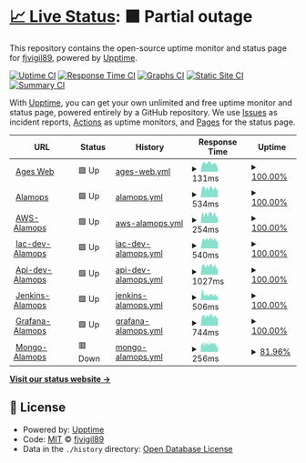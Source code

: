 # [📈 Live Status](https://fjvigil89.github.io/upptime): <!--live status--> **🟧 Partial outage**

This repository contains the open-source uptime monitor and status page for [fjvigil89](https://fjvigil89.github.io/upptime), powered by [Upptime](https://github.com/upptime/upptime).

[![Uptime CI](https://github.com/fjvigil89/upptime/workflows/Uptime%20CI/badge.svg)](https://github.com/fjvigil89/upptime/actions?query=workflow%3A%22Uptime+CI%22)
[![Response Time CI](https://github.com/fjvigil89/upptime/workflows/Response%20Time%20CI/badge.svg)](https://github.com/fjvigil89/upptime/actions?query=workflow%3A%22Response+Time+CI%22)
[![Graphs CI](https://github.com/fjvigil89/upptime/workflows/Graphs%20CI/badge.svg)](https://github.com/fjvigil89/upptime/actions?query=workflow%3A%22Graphs+CI%22)
[![Static Site CI](https://github.com/fjvigil89/upptime/workflows/Static%20Site%20CI/badge.svg)](https://github.com/fjvigil89/upptime/actions?query=workflow%3A%22Static+Site+CI%22)
[![Summary CI](https://github.com/fjvigil89/upptime/workflows/Summary%20CI/badge.svg)](https://github.com/fjvigil89/upptime/actions?query=workflow%3A%22Summary+CI%22)

With [Upptime](https://upptime.js.org), you can get your own unlimited and free uptime monitor and status page, powered entirely by a GitHub repository. We use [Issues](https://github.com/fjvigil89/upptime/issues) as incident reports, [Actions](https://github.com/fjvigil89/upptime/actions) as uptime monitors, and [Pages](https://fjvigil89.github.io/upptime) for the status page.

<!--start: status pages-->
<!-- This summary is generated by Upptime (https://github.com/upptime/upptime) -->
<!-- Do not edit this manually, your changes will be overwritten -->
<!-- prettier-ignore -->
| URL | Status | History | Response Time | Uptime |
| --- | ------ | ------- | ------------- | ------ |
| <img alt="" src="https://icons.duckduckgo.com/ip3/fjvigil89.github.io.ico" height="13"> [Ages Web](https://fjvigil89.github.io/ages_web/) | 🟩 Up | [ages-web.yml](https://github.com/fjvigil89/upptime/commits/HEAD/history/ages-web.yml) | <details><summary><img alt="Response time graph" src="./graphs/ages-web/response-time-week.png" height="20"> 131ms</summary><br><a href="https://fjvigil89.github.io/upptime/history/ages-web"><img alt="Response time 114" src="https://img.shields.io/endpoint?url=https%3A%2F%2Fraw.githubusercontent.com%2Ffjvigil89%2Fupptime%2FHEAD%2Fapi%2Fages-web%2Fresponse-time.json"></a><br><a href="https://fjvigil89.github.io/upptime/history/ages-web"><img alt="24-hour response time 40" src="https://img.shields.io/endpoint?url=https%3A%2F%2Fraw.githubusercontent.com%2Ffjvigil89%2Fupptime%2FHEAD%2Fapi%2Fages-web%2Fresponse-time-day.json"></a><br><a href="https://fjvigil89.github.io/upptime/history/ages-web"><img alt="7-day response time 131" src="https://img.shields.io/endpoint?url=https%3A%2F%2Fraw.githubusercontent.com%2Ffjvigil89%2Fupptime%2FHEAD%2Fapi%2Fages-web%2Fresponse-time-week.json"></a><br><a href="https://fjvigil89.github.io/upptime/history/ages-web"><img alt="30-day response time 135" src="https://img.shields.io/endpoint?url=https%3A%2F%2Fraw.githubusercontent.com%2Ffjvigil89%2Fupptime%2FHEAD%2Fapi%2Fages-web%2Fresponse-time-month.json"></a><br><a href="https://fjvigil89.github.io/upptime/history/ages-web"><img alt="1-year response time 123" src="https://img.shields.io/endpoint?url=https%3A%2F%2Fraw.githubusercontent.com%2Ffjvigil89%2Fupptime%2FHEAD%2Fapi%2Fages-web%2Fresponse-time-year.json"></a></details> | <details><summary><a href="https://fjvigil89.github.io/upptime/history/ages-web">100.00%</a></summary><a href="https://fjvigil89.github.io/upptime/history/ages-web"><img alt="All-time uptime 100.00%" src="https://img.shields.io/endpoint?url=https%3A%2F%2Fraw.githubusercontent.com%2Ffjvigil89%2Fupptime%2FHEAD%2Fapi%2Fages-web%2Fuptime.json"></a><br><a href="https://fjvigil89.github.io/upptime/history/ages-web"><img alt="24-hour uptime 100.00%" src="https://img.shields.io/endpoint?url=https%3A%2F%2Fraw.githubusercontent.com%2Ffjvigil89%2Fupptime%2FHEAD%2Fapi%2Fages-web%2Fuptime-day.json"></a><br><a href="https://fjvigil89.github.io/upptime/history/ages-web"><img alt="7-day uptime 100.00%" src="https://img.shields.io/endpoint?url=https%3A%2F%2Fraw.githubusercontent.com%2Ffjvigil89%2Fupptime%2FHEAD%2Fapi%2Fages-web%2Fuptime-week.json"></a><br><a href="https://fjvigil89.github.io/upptime/history/ages-web"><img alt="30-day uptime 100.00%" src="https://img.shields.io/endpoint?url=https%3A%2F%2Fraw.githubusercontent.com%2Ffjvigil89%2Fupptime%2FHEAD%2Fapi%2Fages-web%2Fuptime-month.json"></a><br><a href="https://fjvigil89.github.io/upptime/history/ages-web"><img alt="1-year uptime 100.00%" src="https://img.shields.io/endpoint?url=https%3A%2F%2Fraw.githubusercontent.com%2Ffjvigil89%2Fupptime%2FHEAD%2Fapi%2Fages-web%2Fuptime-year.json"></a></details>
| <img alt="" src="https://icons.duckduckgo.com/ip3/www.alamops.com.ico" height="13"> [Alamops](https://www.alamops.com/) | 🟩 Up | [alamops.yml](https://github.com/fjvigil89/upptime/commits/HEAD/history/alamops.yml) | <details><summary><img alt="Response time graph" src="./graphs/alamops/response-time-week.png" height="20"> 534ms</summary><br><a href="https://fjvigil89.github.io/upptime/history/alamops"><img alt="Response time 959" src="https://img.shields.io/endpoint?url=https%3A%2F%2Fraw.githubusercontent.com%2Ffjvigil89%2Fupptime%2FHEAD%2Fapi%2Falamops%2Fresponse-time.json"></a><br><a href="https://fjvigil89.github.io/upptime/history/alamops"><img alt="24-hour response time 471" src="https://img.shields.io/endpoint?url=https%3A%2F%2Fraw.githubusercontent.com%2Ffjvigil89%2Fupptime%2FHEAD%2Fapi%2Falamops%2Fresponse-time-day.json"></a><br><a href="https://fjvigil89.github.io/upptime/history/alamops"><img alt="7-day response time 534" src="https://img.shields.io/endpoint?url=https%3A%2F%2Fraw.githubusercontent.com%2Ffjvigil89%2Fupptime%2FHEAD%2Fapi%2Falamops%2Fresponse-time-week.json"></a><br><a href="https://fjvigil89.github.io/upptime/history/alamops"><img alt="30-day response time 956" src="https://img.shields.io/endpoint?url=https%3A%2F%2Fraw.githubusercontent.com%2Ffjvigil89%2Fupptime%2FHEAD%2Fapi%2Falamops%2Fresponse-time-month.json"></a><br><a href="https://fjvigil89.github.io/upptime/history/alamops"><img alt="1-year response time 959" src="https://img.shields.io/endpoint?url=https%3A%2F%2Fraw.githubusercontent.com%2Ffjvigil89%2Fupptime%2FHEAD%2Fapi%2Falamops%2Fresponse-time-year.json"></a></details> | <details><summary><a href="https://fjvigil89.github.io/upptime/history/alamops">100.00%</a></summary><a href="https://fjvigil89.github.io/upptime/history/alamops"><img alt="All-time uptime 98.28%" src="https://img.shields.io/endpoint?url=https%3A%2F%2Fraw.githubusercontent.com%2Ffjvigil89%2Fupptime%2FHEAD%2Fapi%2Falamops%2Fuptime.json"></a><br><a href="https://fjvigil89.github.io/upptime/history/alamops"><img alt="24-hour uptime 100.00%" src="https://img.shields.io/endpoint?url=https%3A%2F%2Fraw.githubusercontent.com%2Ffjvigil89%2Fupptime%2FHEAD%2Fapi%2Falamops%2Fuptime-day.json"></a><br><a href="https://fjvigil89.github.io/upptime/history/alamops"><img alt="7-day uptime 100.00%" src="https://img.shields.io/endpoint?url=https%3A%2F%2Fraw.githubusercontent.com%2Ffjvigil89%2Fupptime%2FHEAD%2Fapi%2Falamops%2Fuptime-week.json"></a><br><a href="https://fjvigil89.github.io/upptime/history/alamops"><img alt="30-day uptime 96.42%" src="https://img.shields.io/endpoint?url=https%3A%2F%2Fraw.githubusercontent.com%2Ffjvigil89%2Fupptime%2FHEAD%2Fapi%2Falamops%2Fuptime-month.json"></a><br><a href="https://fjvigil89.github.io/upptime/history/alamops"><img alt="1-year uptime 98.28%" src="https://img.shields.io/endpoint?url=https%3A%2F%2Fraw.githubusercontent.com%2Ffjvigil89%2Fupptime%2FHEAD%2Fapi%2Falamops%2Fuptime-year.json"></a></details>
| <img alt="" src="https://icons.duckduckgo.com/ip3/3.64.114.185.ico" height="13"> [AWS-Alamops](http://3.64.114.185:80/) | 🟩 Up | [aws-alamops.yml](https://github.com/fjvigil89/upptime/commits/HEAD/history/aws-alamops.yml) | <details><summary><img alt="Response time graph" src="./graphs/aws-alamops/response-time-week.png" height="20"> 254ms</summary><br><a href="https://fjvigil89.github.io/upptime/history/aws-alamops"><img alt="Response time 231" src="https://img.shields.io/endpoint?url=https%3A%2F%2Fraw.githubusercontent.com%2Ffjvigil89%2Fupptime%2FHEAD%2Fapi%2Faws-alamops%2Fresponse-time.json"></a><br><a href="https://fjvigil89.github.io/upptime/history/aws-alamops"><img alt="24-hour response time 186" src="https://img.shields.io/endpoint?url=https%3A%2F%2Fraw.githubusercontent.com%2Ffjvigil89%2Fupptime%2FHEAD%2Fapi%2Faws-alamops%2Fresponse-time-day.json"></a><br><a href="https://fjvigil89.github.io/upptime/history/aws-alamops"><img alt="7-day response time 254" src="https://img.shields.io/endpoint?url=https%3A%2F%2Fraw.githubusercontent.com%2Ffjvigil89%2Fupptime%2FHEAD%2Fapi%2Faws-alamops%2Fresponse-time-week.json"></a><br><a href="https://fjvigil89.github.io/upptime/history/aws-alamops"><img alt="30-day response time 243" src="https://img.shields.io/endpoint?url=https%3A%2F%2Fraw.githubusercontent.com%2Ffjvigil89%2Fupptime%2FHEAD%2Fapi%2Faws-alamops%2Fresponse-time-month.json"></a><br><a href="https://fjvigil89.github.io/upptime/history/aws-alamops"><img alt="1-year response time 231" src="https://img.shields.io/endpoint?url=https%3A%2F%2Fraw.githubusercontent.com%2Ffjvigil89%2Fupptime%2FHEAD%2Fapi%2Faws-alamops%2Fresponse-time-year.json"></a></details> | <details><summary><a href="https://fjvigil89.github.io/upptime/history/aws-alamops">100.00%</a></summary><a href="https://fjvigil89.github.io/upptime/history/aws-alamops"><img alt="All-time uptime 99.87%" src="https://img.shields.io/endpoint?url=https%3A%2F%2Fraw.githubusercontent.com%2Ffjvigil89%2Fupptime%2FHEAD%2Fapi%2Faws-alamops%2Fuptime.json"></a><br><a href="https://fjvigil89.github.io/upptime/history/aws-alamops"><img alt="24-hour uptime 100.00%" src="https://img.shields.io/endpoint?url=https%3A%2F%2Fraw.githubusercontent.com%2Ffjvigil89%2Fupptime%2FHEAD%2Fapi%2Faws-alamops%2Fuptime-day.json"></a><br><a href="https://fjvigil89.github.io/upptime/history/aws-alamops"><img alt="7-day uptime 100.00%" src="https://img.shields.io/endpoint?url=https%3A%2F%2Fraw.githubusercontent.com%2Ffjvigil89%2Fupptime%2FHEAD%2Fapi%2Faws-alamops%2Fuptime-week.json"></a><br><a href="https://fjvigil89.github.io/upptime/history/aws-alamops"><img alt="30-day uptime 100.00%" src="https://img.shields.io/endpoint?url=https%3A%2F%2Fraw.githubusercontent.com%2Ffjvigil89%2Fupptime%2FHEAD%2Fapi%2Faws-alamops%2Fuptime-month.json"></a><br><a href="https://fjvigil89.github.io/upptime/history/aws-alamops"><img alt="1-year uptime 99.87%" src="https://img.shields.io/endpoint?url=https%3A%2F%2Fraw.githubusercontent.com%2Ffjvigil89%2Fupptime%2FHEAD%2Fapi%2Faws-alamops%2Fuptime-year.json"></a></details>
| <img alt="" src="https://icons.duckduckgo.com/ip3/iac-dev.alamops.com.ico" height="13"> [Iac-dev-Alamops](https://iac-dev.alamops.com/) | 🟩 Up | [iac-dev-alamops.yml](https://github.com/fjvigil89/upptime/commits/HEAD/history/iac-dev-alamops.yml) | <details><summary><img alt="Response time graph" src="./graphs/iac-dev-alamops/response-time-week.png" height="20"> 540ms</summary><br><a href="https://fjvigil89.github.io/upptime/history/iac-dev-alamops"><img alt="Response time 642" src="https://img.shields.io/endpoint?url=https%3A%2F%2Fraw.githubusercontent.com%2Ffjvigil89%2Fupptime%2FHEAD%2Fapi%2Fiac-dev-alamops%2Fresponse-time.json"></a><br><a href="https://fjvigil89.github.io/upptime/history/iac-dev-alamops"><img alt="24-hour response time 447" src="https://img.shields.io/endpoint?url=https%3A%2F%2Fraw.githubusercontent.com%2Ffjvigil89%2Fupptime%2FHEAD%2Fapi%2Fiac-dev-alamops%2Fresponse-time-day.json"></a><br><a href="https://fjvigil89.github.io/upptime/history/iac-dev-alamops"><img alt="7-day response time 540" src="https://img.shields.io/endpoint?url=https%3A%2F%2Fraw.githubusercontent.com%2Ffjvigil89%2Fupptime%2FHEAD%2Fapi%2Fiac-dev-alamops%2Fresponse-time-week.json"></a><br><a href="https://fjvigil89.github.io/upptime/history/iac-dev-alamops"><img alt="30-day response time 897" src="https://img.shields.io/endpoint?url=https%3A%2F%2Fraw.githubusercontent.com%2Ffjvigil89%2Fupptime%2FHEAD%2Fapi%2Fiac-dev-alamops%2Fresponse-time-month.json"></a><br><a href="https://fjvigil89.github.io/upptime/history/iac-dev-alamops"><img alt="1-year response time 642" src="https://img.shields.io/endpoint?url=https%3A%2F%2Fraw.githubusercontent.com%2Ffjvigil89%2Fupptime%2FHEAD%2Fapi%2Fiac-dev-alamops%2Fresponse-time-year.json"></a></details> | <details><summary><a href="https://fjvigil89.github.io/upptime/history/iac-dev-alamops">100.00%</a></summary><a href="https://fjvigil89.github.io/upptime/history/iac-dev-alamops"><img alt="All-time uptime 97.71%" src="https://img.shields.io/endpoint?url=https%3A%2F%2Fraw.githubusercontent.com%2Ffjvigil89%2Fupptime%2FHEAD%2Fapi%2Fiac-dev-alamops%2Fuptime.json"></a><br><a href="https://fjvigil89.github.io/upptime/history/iac-dev-alamops"><img alt="24-hour uptime 100.00%" src="https://img.shields.io/endpoint?url=https%3A%2F%2Fraw.githubusercontent.com%2Ffjvigil89%2Fupptime%2FHEAD%2Fapi%2Fiac-dev-alamops%2Fuptime-day.json"></a><br><a href="https://fjvigil89.github.io/upptime/history/iac-dev-alamops"><img alt="7-day uptime 100.00%" src="https://img.shields.io/endpoint?url=https%3A%2F%2Fraw.githubusercontent.com%2Ffjvigil89%2Fupptime%2FHEAD%2Fapi%2Fiac-dev-alamops%2Fuptime-week.json"></a><br><a href="https://fjvigil89.github.io/upptime/history/iac-dev-alamops"><img alt="30-day uptime 96.30%" src="https://img.shields.io/endpoint?url=https%3A%2F%2Fraw.githubusercontent.com%2Ffjvigil89%2Fupptime%2FHEAD%2Fapi%2Fiac-dev-alamops%2Fuptime-month.json"></a><br><a href="https://fjvigil89.github.io/upptime/history/iac-dev-alamops"><img alt="1-year uptime 97.71%" src="https://img.shields.io/endpoint?url=https%3A%2F%2Fraw.githubusercontent.com%2Ffjvigil89%2Fupptime%2FHEAD%2Fapi%2Fiac-dev-alamops%2Fuptime-year.json"></a></details>
| <img alt="" src="https://icons.duckduckgo.com/ip3/api-dev.alamops.com.ico" height="13"> [Api-dev-Alamops](https://api-dev.alamops.com/api/health) | 🟩 Up | [api-dev-alamops.yml](https://github.com/fjvigil89/upptime/commits/HEAD/history/api-dev-alamops.yml) | <details><summary><img alt="Response time graph" src="./graphs/api-dev-alamops/response-time-week.png" height="20"> 1027ms</summary><br><a href="https://fjvigil89.github.io/upptime/history/api-dev-alamops"><img alt="Response time 813" src="https://img.shields.io/endpoint?url=https%3A%2F%2Fraw.githubusercontent.com%2Ffjvigil89%2Fupptime%2FHEAD%2Fapi%2Fapi-dev-alamops%2Fresponse-time.json"></a><br><a href="https://fjvigil89.github.io/upptime/history/api-dev-alamops"><img alt="24-hour response time 773" src="https://img.shields.io/endpoint?url=https%3A%2F%2Fraw.githubusercontent.com%2Ffjvigil89%2Fupptime%2FHEAD%2Fapi%2Fapi-dev-alamops%2Fresponse-time-day.json"></a><br><a href="https://fjvigil89.github.io/upptime/history/api-dev-alamops"><img alt="7-day response time 1027" src="https://img.shields.io/endpoint?url=https%3A%2F%2Fraw.githubusercontent.com%2Ffjvigil89%2Fupptime%2FHEAD%2Fapi%2Fapi-dev-alamops%2Fresponse-time-week.json"></a><br><a href="https://fjvigil89.github.io/upptime/history/api-dev-alamops"><img alt="30-day response time 1292" src="https://img.shields.io/endpoint?url=https%3A%2F%2Fraw.githubusercontent.com%2Ffjvigil89%2Fupptime%2FHEAD%2Fapi%2Fapi-dev-alamops%2Fresponse-time-month.json"></a><br><a href="https://fjvigil89.github.io/upptime/history/api-dev-alamops"><img alt="1-year response time 813" src="https://img.shields.io/endpoint?url=https%3A%2F%2Fraw.githubusercontent.com%2Ffjvigil89%2Fupptime%2FHEAD%2Fapi%2Fapi-dev-alamops%2Fresponse-time-year.json"></a></details> | <details><summary><a href="https://fjvigil89.github.io/upptime/history/api-dev-alamops">100.00%</a></summary><a href="https://fjvigil89.github.io/upptime/history/api-dev-alamops"><img alt="All-time uptime 75.93%" src="https://img.shields.io/endpoint?url=https%3A%2F%2Fraw.githubusercontent.com%2Ffjvigil89%2Fupptime%2FHEAD%2Fapi%2Fapi-dev-alamops%2Fuptime.json"></a><br><a href="https://fjvigil89.github.io/upptime/history/api-dev-alamops"><img alt="24-hour uptime 100.00%" src="https://img.shields.io/endpoint?url=https%3A%2F%2Fraw.githubusercontent.com%2Ffjvigil89%2Fupptime%2FHEAD%2Fapi%2Fapi-dev-alamops%2Fuptime-day.json"></a><br><a href="https://fjvigil89.github.io/upptime/history/api-dev-alamops"><img alt="7-day uptime 100.00%" src="https://img.shields.io/endpoint?url=https%3A%2F%2Fraw.githubusercontent.com%2Ffjvigil89%2Fupptime%2FHEAD%2Fapi%2Fapi-dev-alamops%2Fuptime-week.json"></a><br><a href="https://fjvigil89.github.io/upptime/history/api-dev-alamops"><img alt="30-day uptime 96.16%" src="https://img.shields.io/endpoint?url=https%3A%2F%2Fraw.githubusercontent.com%2Ffjvigil89%2Fupptime%2FHEAD%2Fapi%2Fapi-dev-alamops%2Fuptime-month.json"></a><br><a href="https://fjvigil89.github.io/upptime/history/api-dev-alamops"><img alt="1-year uptime 75.93%" src="https://img.shields.io/endpoint?url=https%3A%2F%2Fraw.githubusercontent.com%2Ffjvigil89%2Fupptime%2FHEAD%2Fapi%2Fapi-dev-alamops%2Fuptime-year.json"></a></details>
| <img alt="" src="https://icons.duckduckgo.com/ip3/jenkins.alamops.com.ico" height="13"> [Jenkins-Alamops](https://jenkins.alamops.com/login?from=%2F) | 🟩 Up | [jenkins-alamops.yml](https://github.com/fjvigil89/upptime/commits/HEAD/history/jenkins-alamops.yml) | <details><summary><img alt="Response time graph" src="./graphs/jenkins-alamops/response-time-week.png" height="20"> 506ms</summary><br><a href="https://fjvigil89.github.io/upptime/history/jenkins-alamops"><img alt="Response time 654" src="https://img.shields.io/endpoint?url=https%3A%2F%2Fraw.githubusercontent.com%2Ffjvigil89%2Fupptime%2FHEAD%2Fapi%2Fjenkins-alamops%2Fresponse-time.json"></a><br><a href="https://fjvigil89.github.io/upptime/history/jenkins-alamops"><img alt="24-hour response time 449" src="https://img.shields.io/endpoint?url=https%3A%2F%2Fraw.githubusercontent.com%2Ffjvigil89%2Fupptime%2FHEAD%2Fapi%2Fjenkins-alamops%2Fresponse-time-day.json"></a><br><a href="https://fjvigil89.github.io/upptime/history/jenkins-alamops"><img alt="7-day response time 506" src="https://img.shields.io/endpoint?url=https%3A%2F%2Fraw.githubusercontent.com%2Ffjvigil89%2Fupptime%2FHEAD%2Fapi%2Fjenkins-alamops%2Fresponse-time-week.json"></a><br><a href="https://fjvigil89.github.io/upptime/history/jenkins-alamops"><img alt="30-day response time 926" src="https://img.shields.io/endpoint?url=https%3A%2F%2Fraw.githubusercontent.com%2Ffjvigil89%2Fupptime%2FHEAD%2Fapi%2Fjenkins-alamops%2Fresponse-time-month.json"></a><br><a href="https://fjvigil89.github.io/upptime/history/jenkins-alamops"><img alt="1-year response time 654" src="https://img.shields.io/endpoint?url=https%3A%2F%2Fraw.githubusercontent.com%2Ffjvigil89%2Fupptime%2FHEAD%2Fapi%2Fjenkins-alamops%2Fresponse-time-year.json"></a></details> | <details><summary><a href="https://fjvigil89.github.io/upptime/history/jenkins-alamops">100.00%</a></summary><a href="https://fjvigil89.github.io/upptime/history/jenkins-alamops"><img alt="All-time uptime 98.48%" src="https://img.shields.io/endpoint?url=https%3A%2F%2Fraw.githubusercontent.com%2Ffjvigil89%2Fupptime%2FHEAD%2Fapi%2Fjenkins-alamops%2Fuptime.json"></a><br><a href="https://fjvigil89.github.io/upptime/history/jenkins-alamops"><img alt="24-hour uptime 100.00%" src="https://img.shields.io/endpoint?url=https%3A%2F%2Fraw.githubusercontent.com%2Ffjvigil89%2Fupptime%2FHEAD%2Fapi%2Fjenkins-alamops%2Fuptime-day.json"></a><br><a href="https://fjvigil89.github.io/upptime/history/jenkins-alamops"><img alt="7-day uptime 100.00%" src="https://img.shields.io/endpoint?url=https%3A%2F%2Fraw.githubusercontent.com%2Ffjvigil89%2Fupptime%2FHEAD%2Fapi%2Fjenkins-alamops%2Fuptime-week.json"></a><br><a href="https://fjvigil89.github.io/upptime/history/jenkins-alamops"><img alt="30-day uptime 96.44%" src="https://img.shields.io/endpoint?url=https%3A%2F%2Fraw.githubusercontent.com%2Ffjvigil89%2Fupptime%2FHEAD%2Fapi%2Fjenkins-alamops%2Fuptime-month.json"></a><br><a href="https://fjvigil89.github.io/upptime/history/jenkins-alamops"><img alt="1-year uptime 98.48%" src="https://img.shields.io/endpoint?url=https%3A%2F%2Fraw.githubusercontent.com%2Ffjvigil89%2Fupptime%2FHEAD%2Fapi%2Fjenkins-alamops%2Fuptime-year.json"></a></details>
| <img alt="" src="https://icons.duckduckgo.com/ip3/grafana.alamops.com.ico" height="13"> [Grafana-Alamops](https://grafana.alamops.com/login) | 🟩 Up | [grafana-alamops.yml](https://github.com/fjvigil89/upptime/commits/HEAD/history/grafana-alamops.yml) | <details><summary><img alt="Response time graph" src="./graphs/grafana-alamops/response-time-week.png" height="20"> 744ms</summary><br><a href="https://fjvigil89.github.io/upptime/history/grafana-alamops"><img alt="Response time 1026" src="https://img.shields.io/endpoint?url=https%3A%2F%2Fraw.githubusercontent.com%2Ffjvigil89%2Fupptime%2FHEAD%2Fapi%2Fgrafana-alamops%2Fresponse-time.json"></a><br><a href="https://fjvigil89.github.io/upptime/history/grafana-alamops"><img alt="24-hour response time 595" src="https://img.shields.io/endpoint?url=https%3A%2F%2Fraw.githubusercontent.com%2Ffjvigil89%2Fupptime%2FHEAD%2Fapi%2Fgrafana-alamops%2Fresponse-time-day.json"></a><br><a href="https://fjvigil89.github.io/upptime/history/grafana-alamops"><img alt="7-day response time 744" src="https://img.shields.io/endpoint?url=https%3A%2F%2Fraw.githubusercontent.com%2Ffjvigil89%2Fupptime%2FHEAD%2Fapi%2Fgrafana-alamops%2Fresponse-time-week.json"></a><br><a href="https://fjvigil89.github.io/upptime/history/grafana-alamops"><img alt="30-day response time 1121" src="https://img.shields.io/endpoint?url=https%3A%2F%2Fraw.githubusercontent.com%2Ffjvigil89%2Fupptime%2FHEAD%2Fapi%2Fgrafana-alamops%2Fresponse-time-month.json"></a><br><a href="https://fjvigil89.github.io/upptime/history/grafana-alamops"><img alt="1-year response time 1026" src="https://img.shields.io/endpoint?url=https%3A%2F%2Fraw.githubusercontent.com%2Ffjvigil89%2Fupptime%2FHEAD%2Fapi%2Fgrafana-alamops%2Fresponse-time-year.json"></a></details> | <details><summary><a href="https://fjvigil89.github.io/upptime/history/grafana-alamops">100.00%</a></summary><a href="https://fjvigil89.github.io/upptime/history/grafana-alamops"><img alt="All-time uptime 97.08%" src="https://img.shields.io/endpoint?url=https%3A%2F%2Fraw.githubusercontent.com%2Ffjvigil89%2Fupptime%2FHEAD%2Fapi%2Fgrafana-alamops%2Fuptime.json"></a><br><a href="https://fjvigil89.github.io/upptime/history/grafana-alamops"><img alt="24-hour uptime 100.00%" src="https://img.shields.io/endpoint?url=https%3A%2F%2Fraw.githubusercontent.com%2Ffjvigil89%2Fupptime%2FHEAD%2Fapi%2Fgrafana-alamops%2Fuptime-day.json"></a><br><a href="https://fjvigil89.github.io/upptime/history/grafana-alamops"><img alt="7-day uptime 100.00%" src="https://img.shields.io/endpoint?url=https%3A%2F%2Fraw.githubusercontent.com%2Ffjvigil89%2Fupptime%2FHEAD%2Fapi%2Fgrafana-alamops%2Fuptime-week.json"></a><br><a href="https://fjvigil89.github.io/upptime/history/grafana-alamops"><img alt="30-day uptime 96.41%" src="https://img.shields.io/endpoint?url=https%3A%2F%2Fraw.githubusercontent.com%2Ffjvigil89%2Fupptime%2FHEAD%2Fapi%2Fgrafana-alamops%2Fuptime-month.json"></a><br><a href="https://fjvigil89.github.io/upptime/history/grafana-alamops"><img alt="1-year uptime 97.08%" src="https://img.shields.io/endpoint?url=https%3A%2F%2Fraw.githubusercontent.com%2Ffjvigil89%2Fupptime%2FHEAD%2Fapi%2Fgrafana-alamops%2Fuptime-year.json"></a></details>
| <img alt="" src="https://icons.duckduckgo.com/ip3/mongodb.alamops.com.ico" height="13"> [Mongo-Alamops](http://mongodb.alamops.com:27017/) | 🟥 Down | [mongo-alamops.yml](https://github.com/fjvigil89/upptime/commits/HEAD/history/mongo-alamops.yml) | <details><summary><img alt="Response time graph" src="./graphs/mongo-alamops/response-time-week.png" height="20"> 256ms</summary><br><a href="https://fjvigil89.github.io/upptime/history/mongo-alamops"><img alt="Response time 256" src="https://img.shields.io/endpoint?url=https%3A%2F%2Fraw.githubusercontent.com%2Ffjvigil89%2Fupptime%2FHEAD%2Fapi%2Fmongo-alamops%2Fresponse-time.json"></a><br><a href="https://fjvigil89.github.io/upptime/history/mongo-alamops"><img alt="24-hour response time 207" src="https://img.shields.io/endpoint?url=https%3A%2F%2Fraw.githubusercontent.com%2Ffjvigil89%2Fupptime%2FHEAD%2Fapi%2Fmongo-alamops%2Fresponse-time-day.json"></a><br><a href="https://fjvigil89.github.io/upptime/history/mongo-alamops"><img alt="7-day response time 256" src="https://img.shields.io/endpoint?url=https%3A%2F%2Fraw.githubusercontent.com%2Ffjvigil89%2Fupptime%2FHEAD%2Fapi%2Fmongo-alamops%2Fresponse-time-week.json"></a><br><a href="https://fjvigil89.github.io/upptime/history/mongo-alamops"><img alt="30-day response time 256" src="https://img.shields.io/endpoint?url=https%3A%2F%2Fraw.githubusercontent.com%2Ffjvigil89%2Fupptime%2FHEAD%2Fapi%2Fmongo-alamops%2Fresponse-time-month.json"></a><br><a href="https://fjvigil89.github.io/upptime/history/mongo-alamops"><img alt="1-year response time 256" src="https://img.shields.io/endpoint?url=https%3A%2F%2Fraw.githubusercontent.com%2Ffjvigil89%2Fupptime%2FHEAD%2Fapi%2Fmongo-alamops%2Fresponse-time-year.json"></a></details> | <details><summary><a href="https://fjvigil89.github.io/upptime/history/mongo-alamops">81.96%</a></summary><a href="https://fjvigil89.github.io/upptime/history/mongo-alamops"><img alt="All-time uptime 81.65%" src="https://img.shields.io/endpoint?url=https%3A%2F%2Fraw.githubusercontent.com%2Ffjvigil89%2Fupptime%2FHEAD%2Fapi%2Fmongo-alamops%2Fuptime.json"></a><br><a href="https://fjvigil89.github.io/upptime/history/mongo-alamops"><img alt="24-hour uptime 87.43%" src="https://img.shields.io/endpoint?url=https%3A%2F%2Fraw.githubusercontent.com%2Ffjvigil89%2Fupptime%2FHEAD%2Fapi%2Fmongo-alamops%2Fuptime-day.json"></a><br><a href="https://fjvigil89.github.io/upptime/history/mongo-alamops"><img alt="7-day uptime 81.96%" src="https://img.shields.io/endpoint?url=https%3A%2F%2Fraw.githubusercontent.com%2Ffjvigil89%2Fupptime%2FHEAD%2Fapi%2Fmongo-alamops%2Fuptime-week.json"></a><br><a href="https://fjvigil89.github.io/upptime/history/mongo-alamops"><img alt="30-day uptime 81.65%" src="https://img.shields.io/endpoint?url=https%3A%2F%2Fraw.githubusercontent.com%2Ffjvigil89%2Fupptime%2FHEAD%2Fapi%2Fmongo-alamops%2Fuptime-month.json"></a><br><a href="https://fjvigil89.github.io/upptime/history/mongo-alamops"><img alt="1-year uptime 81.65%" src="https://img.shields.io/endpoint?url=https%3A%2F%2Fraw.githubusercontent.com%2Ffjvigil89%2Fupptime%2FHEAD%2Fapi%2Fmongo-alamops%2Fuptime-year.json"></a></details>

<!--end: status pages-->

[**Visit our status website →**](https://fjvigil89.github.io/upptime)

## 📄 License

- Powered by: [Upptime](https://github.com/upptime/upptime)
- Code: [MIT](./LICENSE) © [fjvigil89](https://fjvigil89.github.io/upptime)
- Data in the `./history` directory: [Open Database License](https://opendatacommons.org/licenses/odbl/1-0/)
